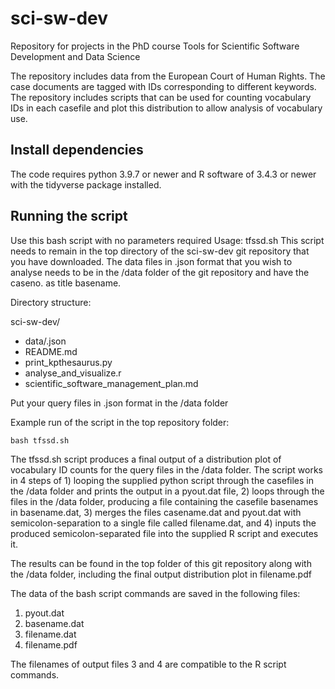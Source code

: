 # sci-sw-dev
Repository for projects in the PhD course Tools for Scientific Software Development and Data Science

The repository includes data from the European Court of Human Rights. The case documents are tagged with IDs corresponding to different keywords. The repository includes scripts that can be used for counting vocabulary IDs in each casefile and plot this distribution to allow analysis of vocabulary use. 

## Install dependencies
The code requires python 3.9.7 or newer and R software of 3.4.3 or newer with the tidyverse package installed.  

## Running the script
Use this bash script with no parameters required
Usage: tfssd.sh
This script needs to remain in the top directory of the sci-sw-dev git repository that you have downloaded. The data files in .json format that you wish to analyse needs to be in the /data folder of the git repository and have the caseno. as title basename. 

Directory structure:

sci-sw-dev/
 - data/<caseno>.json
 - README.md
 - print_kpthesaurus.py
 - analyse_and_visualize.r
 - scientific_software_management_plan.md

Put your query files in .json format in the /data folder

Example run of the script in the top repository folder:

```bash tfssd.sh```

The tfssd.sh script produces a final output of a distribution plot of 
vocabulary ID counts for the query files in the /data folder. The script 
works in 4 steps of 1) looping the supplied python script through the 
casefiles in the /data folder and prints the output in a pyout.dat file, 
2) loops through the files in the /data folder, producing a file 
containing the casefile basenames in basename.dat, 3) merges the files 
casename.dat and pyout.dat with semicolon-separation to a single file 
called filename.dat, and 4) inputs the produced semicolon-separated file 
into the supplied R script and executes it.

The results can be found in the top folder of this git repository along 
with the /data 
folder, including the final output distribution plot in filename.pdf

The data of the bash script commands are saved in the following files:
1) pyout.dat
2) basename.dat
3) filename.dat
4) filename.pdf

The filenames of output files 3 and 4 are compatible to the R script 
commands.  

